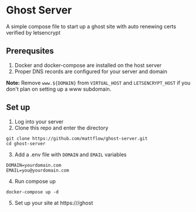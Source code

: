 # Ghost Server

A simple compose file to start up a ghost site
with auto renewing certs verified by letsencrypt

## Prerequsites

1. Docker and docker-compose are installed on the host server
2. Proper DNS records are configured for your server and domain

__Note:__ Remove `www.${DOMAIN}` from `VIRTUAL_HOST` and `LETSENCRYPT_HOST` if you don't plan on setting up a www subdomain.

## Set up

1. Log into your server
2. Clone this repo and enter the directory 

```
git clone https://github.com/mattflow/ghost-server.git
cd ghost-server
```

3. Add a .env file with `DOMAIN` and `EMAIL` variables

```
DOMAIN=yourdomain.com
EMAIL=you@yourdomain.com
```

4. Run compose up

```
docker-compose up -d
```

5. Set up your site at https://<your domain>/ghost